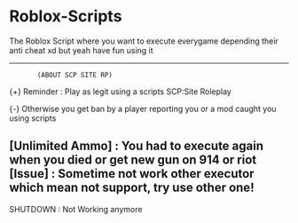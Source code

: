 # Roblox-Scripts
The Roblox Script where you want to execute everygame
depending their anti cheat xd
but yeah have fun using it

-----------------------------------------------
           (ABOUT SCP SITE RP)

{+} Reminder : Play as legit using a scripts SCP:Site Roleplay
                                                                               
{-} Otherwise you get ban by a player reporting you or a mod caught you using scripts

[Unlimited Ammo] : You had to execute again when you died or get new gun on 914 or riot
[Issue]          : Sometime not work other executor which mean not support, try use other one!
-----------------------------------------------
SHUTDOWN : Not Working anymore
